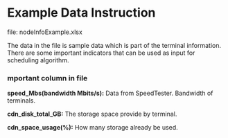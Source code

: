 <!--
 * @Author: your name
 * @Date: 2021-04-26 14:32:58
 * @LastEditTime: 2021-04-27 08:47:13
 * @LastEditors: Please set LastEditors
 * @Description: In User Settings Edit
 * @FilePath: /meson-scheduling/exampleDataInstruction.md
-->

# Example Data Instruction

file: nodeInfoExample.xlsx

The data in the file is sample data which is part of the terminal information.
There are some important indicators that can be used as input for scheduling algorithm.

### mportant column in file

**speed_Mbs(bandwidth Mbits/s):** Data from SpeedTester. Bandwidth of terminals.

**cdn_disk_total_GB:** The storage space provide by terminal.

**cdn_space_usage(%):** How many storage already be used.
